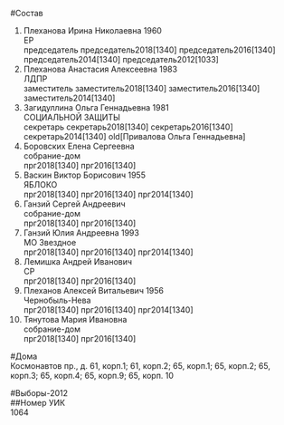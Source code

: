 #Состав  
1. Плеханова Ирина Николаевна 1960  
    ЕР  
    председатель председатель2018[1340] председатель2016[1340] председатель2014[1340] председатель2012[1033]  
2. Плеханова Анастасия Алексеевна 1983  
    ЛДПР  
    заместитель заместитель2018[1340] заместитель2016[1340] заместитель2014[1340]  
3. Загидуллина Ольга Геннадьевна 1981  
    СОЦИАЛЬНОЙ ЗАЩИТЫ  
    секретарь секретарь2018[1340] секретарь2016[1340] секретарь2014[1340] old[Привалова Ольга Геннадьевна]  
4. Боровских Елена Сергеевна  
    собрание-дом  
    прг2018[1340] прг2016[1340]  
5. Васкин Виктор Борисович 1955  
    ЯБЛОКО  
    прг2018[1340] прг2016[1340] прг2014[1340]  
6. Ганзий Сергей Андреевич  
    собрание-дом  
    прг2018[1340] прг2016[1340]  
7. Ганзий Юлия Андреевна 1993  
    МО Звездное  
    прг2018[1340] прг2016[1340] прг2014[1340]  
8. Лемишка Андрей Иванович  
    СР  
    прг2018[1340] прг2016[1340]  
9. Плеханов Алексей Витальевич 1956  
    Чернобыль-Нева  
    прг2018[1340] прг2016[1340] прг2014[1340]  
10. Тянутова Мария Ивановна  
    собрание-дом  
    прг2018[1340] прг2016[1340]  
  
#Дома  
Космонавтов пр., д. 61, корп.1; 61, корп.2; 65, корп.1; 65, корп.2; 65, корп.З; 65, корп.4; 65, корп.9; 65, корп. 10  
  
#Выборы-2012  
##Номер УИК  
1064  
